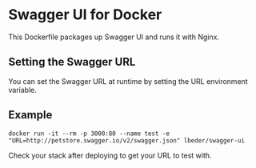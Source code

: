 # Swagger UI for Docker

This Dockerfile packages up Swagger UI and runs it with Nginx.

## Setting the Swagger URL

You can set the Swagger URL at runtime by setting the URL environment variable.

## Example

`docker run -it --rm -p 3000:80 --name test -e "URL=http://petstore.swagger.io/v2/swagger.json" lbeder/swagger-ui`

Check your stack after deploying to get your URL to test with.
